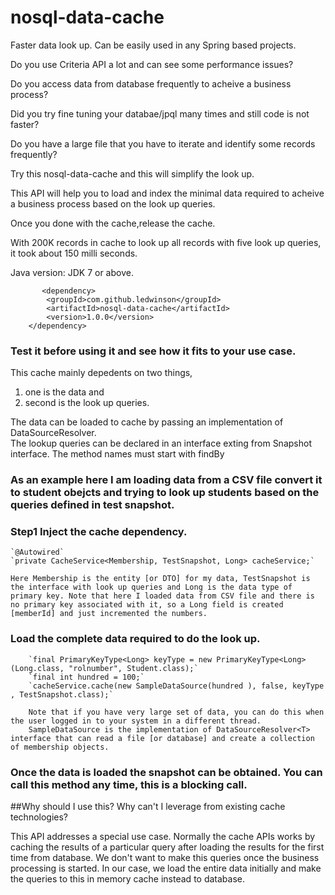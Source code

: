 # nosql-data-cache
Faster data look up. Can be easily used in any Spring based projects.


Do you use Criteria API a lot and can see some performance issues?

Do you access data from  database frequently to acheive a business process?

Did you try fine tuning your databae/jpql many times and still code is not faster?

Do you have a large file that you have to iterate and identify some records frequently?

Try this nosql-data-cache and this will simplify the look up.

This API will help you to load and index the minimal data required to acheive a business process based on the look up queries.  

Once you done with the cache,release the cache. 

With 200K records in cache to look up all records with five look up queries, it took about 150 milli seconds.

Java version: JDK 7 or above. 

           <dependency>
			<groupId>com.github.ledwinson</groupId>
			<artifactId>nosql-data-cache</artifactId>
			<version>1.0.0</version>
		</dependency>

### Test it before using it and see how it fits to your use case.
  This cache mainly depedents on two things, 
  1) one is the data and 
  2) second is the look up queries.   
  
  The data can be loaded to cache by passing an implementation of DataSourceResolver<T>.  
  The lookup queries can be declared in an interface exting from Snapshot interface. The method names must start with findBy

### As an example here I am loading data from a CSV file convert it to student obejcts and trying to look up students based on the queries defined in test snapshot.

### Step1 Inject the cache dependency.

    `@Autowired`
    `private CacheService<Membership, TestSnapshot, Long> cacheService;`
    
    Here Membership is the entity [or DTO] for my data, TestSnapshot is the interface with look up queries and Long is the data type of primary key. Note that here I loaded data from CSV file and there is no primary key associated with it, so a Long field is created [memberId] and just incremented the numbers.
    
###  Load the complete data required to do the look up.

        `final PrimaryKeyType<Long> keyType = new PrimaryKeyType<Long>(Long.class, "rolnumber", Student.class);`
        `final int hundred = 100;`
        `cacheService.cache(new SampleDataSource(hundred ), false, keyType , TestSnapshot.class);`
        
        Note that if you have very large set of data, you can do this when the user logged in to your system in a different thread.
        SampleDataSource is the implementation of DataSourceResolver<T> interface that can read a file [or database] and create a collection of membership objects. 
    
### Once the data is loaded the snapshot can be obtained. You can call this method any time, this is a blocking call.

##Why should I use this? Why can't I leverage from existing cache technologies?
  
  This API addresses a special use case. Normally the cache APIs works by caching the results of a particular query after loading the results for the first time from database. We don't want to make this queries once the business processing is started. In our case, we load the entire data initially and make the queries to this in memory cache instead to database. 
